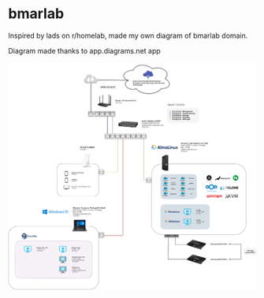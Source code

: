 # bmarlab
Inspired by lads on r/homelab, made my own diagram of bmarlab domain.

Diagram made thanks to app.diagrams.net app

<img src="./bmarlab.drawio.png">
